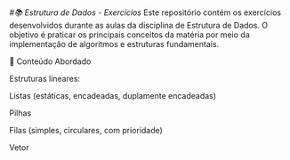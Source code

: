 *#📚 Estrutura de Dados - Exercícios*
Este repositório contém os exercícios desenvolvidos durante as aulas da disciplina de Estrutura de Dados. O objetivo é praticar os principais conceitos da matéria por meio da implementação de algoritmos e estruturas fundamentais.

🧠 Conteúdo Abordado

Estruturas lineares:

Listas (estáticas, encadeadas, duplamente encadeadas)

Pilhas

Filas (simples, circulares, com prioridade)

Vetor 



